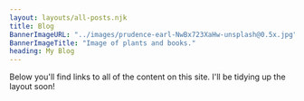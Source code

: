 ```yaml
---
layout: layouts/all-posts.njk
title: Blog
BannerImageURL: "../images/prudence-earl-NwBx723XaHw-unsplash@0.5x.jpg"
BannerImageTitle: "Image of plants and books."
heading: My Blog
---
```


Below you'll find links to all of the content on this site. I'll be tidying up the layout soon!
